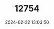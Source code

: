 ---
title: "12754"
category: "Mandrillus sphinx"
draft: false
date: 2024-02-22 13:03:50
languages:
  Spanish; Castilian: ["Mandril"]
  French: ["Mandrill"]
  English: ["Mandrill"]
---